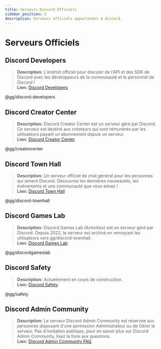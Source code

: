 ```yaml
---
title: Serveurs Discord Officiels
sidebar_position: 2
description: Serveurs officiels appartenant à discord.
---
```


# Serveurs Officiels

## Discord Developers
> __Description:__ L'endroit officiel pour discuter de l'API et des SDK de Discord avec les développeurs de la communauté et le personnel de Discord !   <br/>
__Lien:__ [Discord Developers](https://discord.gg/discord-developers)

@gg/discord-developers

## Discord Creator Center
> __Description:__ Discord Creator Center est un serveur géré par Discord. Ce serveur est destiné aux créateurs qui sont rémunérés par les utilisateurs payant un abonnement depuis un serveur.<br/>
__Lien:__ [Discord Creator Center](https://discord.gg/creatorcenter)

@gg/creatorcenter

## Discord Town Hall 
> __Description:__ Un serveur officiel de chat général pour les personnes qui aiment Discord. Découvrez les dernières nouveautés, les événements et une communauté que vous aimez !   <br/>
__Lien:__ [Discord Town Hall](https://discord.gg/discord-townhall)

@gg/discord-townhall

## Discord Games Lab 
> __Description:__ Discord Games Lab (Activities) est un serveur géré par Discord. Depuis 2022, le serveur est archivé en renvoyant les utilisateurs vers gg/discord-townhall. <br/>
__Lien:__ [Discord Games Lab](https://discord.gg/discordgameslab)

@gg/discordgameslab

## Discord Safety
> __Description:__ Actuellement en cours de construction.  <br/>
__Lien:__ [Discord Safety](https://discord.gg/safety)

@gg/safety

## Discord Admin Community
> __Description:__ Le serveur Discord Admin Community est réservée aux personnes disposant d'une permission Administrateur ou de Gérer le serveur. Pas d'invitation publique, pour en savoir plus sur Discord Admin Community, lisez la foire aux questions. <br/>
__Lien:__ [Discord Admin Community FAQ](https://support.discord.com/hc/en-us/articles/5309276245271-Discord-Admin-Community-FAQ)
